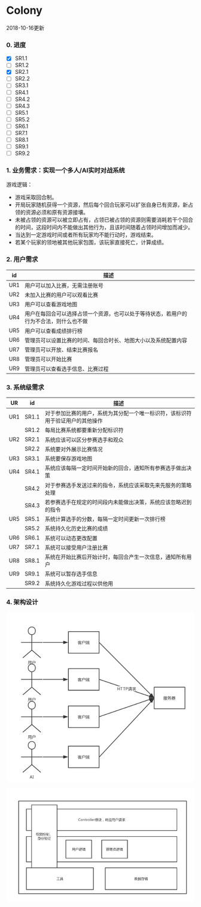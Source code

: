 Colony
===
2018-10-16更新

### 0. 进度
- [x] SR1.1
- [ ] SR1.2
- [x] SR2.1
- [ ] SR2.2
- [ ] SR3.1
- [ ] SR4.1
- [ ] SR4.2
- [ ] SR4.3
- [ ] SR5.1
- [ ] SR5.2
- [ ] SR6.1
- [ ] SR7.1
- [ ] SR8.1
- [ ] SR9.1
- [ ] SR9.2

### 1. 业务需求：实现一个多人/AI实时对战系统
游戏逻辑：
- 游戏采取回合制。
- 开局玩家随机获得一个资源，然后每个回合玩家可以扩张自身已有资源，新占领的资源必须和原有资源接壤。
- 未被占领的资源可以被立即占有，占领已被占领的资源则需要消耗若干个回合的时间，这段时间内不能做出其他行为，且该时间随着占领时间增加而减少。
- 当达到一定游戏时间或者所有玩家均不能行动时，游戏结束。
- 若某个玩家的领地被其他玩家包围，该玩家直接死亡，计算成绩。

### 2. 用户需求
|id|描述|
|---|---|
|UR1|用户可以加入比赛，无需注册账号|
|UR2|未加入比赛的用户可以观看比赛|
|UR3|用户可以查看游戏地图|
|UR4|用户在每回合可以选择占领一个资源，也可以处于等待状态，若用户的行为不合法，则什么也不做|
|UR5|用户可以查看成绩排行榜|
|UR6|管理员可以设置比赛的时间、每回合时长、地图大小以及系统配置内容|
|UR7|管理员可以开放、结束比赛报名|
|UR8|管理员可以开始比赛|
|UR9|管理员可以查看选手信息、比赛过程|

### 3. 系统级需求
|UR|id|描述|
|---|---|---|
|UR1|SR1.1|对于参加比赛的用户，系统为其分配一个唯一标识符，该标识符用于验证用户的其他操作|
|   |SR1.2|每局比赛系统都要重新分配标识符|
|UR2|SR2.1|系统应该可以区分参赛选手和观众|
|   |SR2.2|系统要对外展示比赛情况|
|UR3|SR3.1|系统要保存游戏地图|
|UR4|SR4.1|系统应该每隔一定时间开始新的回合，通知所有参赛选手做出决策|
|   |SR4.2|对于参赛选手发送过来的指令，系统应该采取先来先服务的策略处理|
|   |SR4.3|若参赛选手在规定的时间段内未能做出决策，系统应该忽略迟到的指令|
|UR5|SR5.1|系统计算选手的分数，每隔一定时间更新一次排行榜|
|   |SR5.2|系统持久化历史比赛的成绩|
|UR6|SR6.1|系统可以动态更改配置|
|UR7|SR7.1|系统可以接受用户注册比赛|
|UR8|SR8.1|系统在开始比赛后开始计时，每回合产生一次信息，通知所有用户|
|UR9|SR9.1|系统可以暂存选手信息|
|   |SR9.2|系统持久化游戏过程以供他用|

### 4. 架构设计

![系统架构图](imgs/总体架构.jpg)

![服务器架构图](imgs/服务端架构.jpg)

